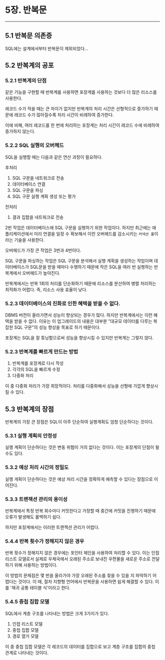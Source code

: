 # 5장. 반복문

---

## 5.1 반복문 의존증

SQL에는 설계에서부터 반복문이 제외되었다...

## 5.2 반복계의 공포

### 5.2.1 반복계의 단점

같은 기능을 구현할 때 반복계를 사용하면 포장계를 사용하는 것보다 더 많은 리소스를 사용한다.

레코드 수가 적을 때는 큰 차이가 없지만 반복계의 처리 시간은 선형적으로 증가하기 때문에 레코드 수가 많아질수록 처리 시간이 비례하여 증가한다.

이에 비해, 여러 레코드를 한 번에 처리하는 포장계는 처리 시간이 레코드 수에 비례하여 증가하지 않는다.

### 5.2.2 SQL 실행의 오버헤드
SQL을 실행할 때는 다음과 같은 연산 과정이 필요하다.

후처리
1. SQL 구문을 네트워크로 전송
2. 데이터베이스 연결
3. SQL 구문을 파싱
4. SQL 구문 실행 계획 생성 또는 평가

전처리
1. 결과 집합을 네트워크로 전송

2번 작업은 데이터베이스에 SQL 구문을 실행하기 위한 작업이다. 
하지만 최근에는 애플리케이션에서 미리 연결을 일정 수 확보해서 이런 오버헤드를 감소시키는 `커넥션 풀`이라는 기술을 사용한다.

오버헤드가 가장 큰 작업은 3번과 4번이다.

SQL 구문을 파싱하는 작업은 SQL 구문을 분석해서 실행 계획을 생성하는 작업이며 데이터베이스가 SQL문을 받을 때마다 수행하기 때문에 작은 SQL을 여러 번 실행하는 반복계에서 오버헤드가 높아진다.

반복계에서는 반복 1회의 처리를 단순화하기 때문에 리소스를 분산하여 병렬 처리하는 최적화가 어렵다. 즉, 리소스 사용 효율이 낮다.

### 5.2.3 데이터베이스의 진화로 인한 혜택을 받을 수 없다.
DBMS 버전이 올라가면서 성능이 향상되는 경우가 많다. 하지만 반복계에서는 이런 혜택을 받을 수 없다.
이유는 이 업그레이드의 내용은 대부분 "대규모 데이터를 다루는 복잡한 SQL 구문"의 성능 향상을 목표로 하기 때문이다.

포장계는 SQL을 잘 튜닝함으로써 성능을 향상시킬 수 있지만 반복계는 그렇지 않다.

### 5.2.3 반복계를 빠르게 만드는 방법
1. 반복계를 포장계로 다시 작성
2. 각각의 SQL을 빠르게 수정
3. 다중화 처리

이 중 다중화 처리가 가장 희망적이다. 처리를 다중화해서 성능을 선형에 가깝게 향상시킬 수 있다.

## 5.3 반복계의 장점

반복계의 가장 큰 장점은 SQL이 아주 단순하여 실행계획도 엄청 단순하다는 것이다.

### 5.3.1 실행 계획의 안정성

실행 계획이 단순하다는 것은 변동 위험이 거의 없다는 것이다. 이는 포장계의 단점이 될 수도 있다.

### 5.3.2 예상 처리 시간의 정밀도

실행 게획이 단순하다는 것은 예상 처리 시간을 정확하게 예측할 수 있다는 장점으로 이어진다. 

### 5.3.3 트랜잭션 관리의 용이성

반복계에서 특정 반복 회수마다 커밋한다고 가정할 때 중간에 커밋을 진행하기 때문에 오류가 발생해도 롤백하기 쉽다.

하지만 포장계에서는 이러한 트랜잭션 관리가 어렵다.

### 5.4.4 반복 횟수가 정해지지 않은 경우

반복 횟수가 정해지지 않은 경우에는 포인터 체인을 사용하여 처리할 수 있다. 이는 인접 리스트 모델로서 실제로 우체국에서 오래된 주소로 보내진 우편물을 새로운 주소로 전달하기 위해 사용하는 방법이다.

이 방법의 문제점은 몇 번을 올라가야 가장 오래된 주소를 찾을 수 있을 지 파악하기 어렵다는 것이다. 이 때, 절차 지향형 언어에서 반복문을 사용하면 쉽게 해결할 수 있다. 이를 '재귀 공통 테이블 식'이라고 한다.

### 5.4.5 중첩 집합 모델

SQL에서 계층 구조를 나타내는 방법은 크게 3가지가 있다.
1. 인접 리스트 모델
2. 중첩 집합 모델
3. 경로 열거 모델

이 중 중첩 집합 모델은 각 레코드의 데이터를 집합으로 보고 계층 구조를 집합의 중첩 관계로 나타내는 것이다. 